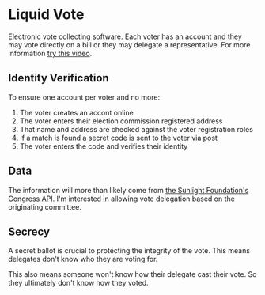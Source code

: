 Liquid Vote
===========

Electronic vote collecting software. Each voter has an account and they may vote directly on a bill or they may delegate a representative. For more information [try this video](https://www.youtube.com/watch?v=fg0_Vhldz-8).

Identity Verification
---------------------

To ensure one account per voter and no more:

1. The voter creates an accont online
2. The voter enters their election commission registered address
3. That name and address are checked against the voter registration roles
4. If a match is found a secret code is sent to the voter via post
5. The voter enters the code and verifies their identity

Data
----

The information will more than likely come from [the Sunlight Foundation's Congress API](http://sunlightlabs.github.io/congress/). I'm interested in allowing vote delegation based on the originating committee.

Secrecy
-------

A secret ballot is crucial to protecting the integrity of the vote. This means delegates don't know who they are voting for.

This also means someone won't know how their delegate cast their vote. So they ultimately don't know how they voted.

